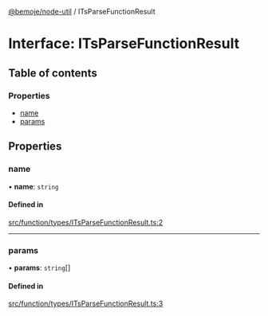 [@bemoje/node-util](/docs/index.md) / ITsParseFunctionResult

# Interface: ITsParseFunctionResult

## Table of contents

### Properties

- [name](/docs/interfaces/ITsParseFunctionResult.md#name)
- [params](/docs/interfaces/ITsParseFunctionResult.md#params)

## Properties

### name

• **name**: `string`

#### Defined in

[src/function/types/ITsParseFunctionResult.ts:2](https://github.com/bemoje/bemoje-node-util/blob/ca2fc78/src/function/types/ITsParseFunctionResult.ts#L2)

___

### params

• **params**: `string`[]

#### Defined in

[src/function/types/ITsParseFunctionResult.ts:3](https://github.com/bemoje/bemoje-node-util/blob/ca2fc78/src/function/types/ITsParseFunctionResult.ts#L3)
